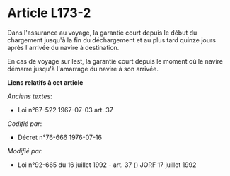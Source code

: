 # Article L173-2

Dans l'assurance au voyage, la garantie court depuis le début du chargement jusqu'à la fin du déchargement et au plus tard
quinze jours après l'arrivée du navire à destination.

En cas de voyage sur lest, la garantie court depuis le moment où le navire démarre jusqu'à l'amarrage du navire à son
arrivée.

**Liens relatifs à cet article**

_Anciens textes_:

  - Loi n°67-522 1967-07-03 art. 37

_Codifié par_:

  - Décret n°76-666 1976-07-16

_Modifié par_:

  - Loi n°92-665 du 16 juillet 1992 - art. 37 () JORF 17 juillet 1992
